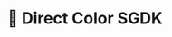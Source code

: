 ---
title: "🎨 Direct Color SGDK"
image: "direct-color.png"
release: 2022
link: https://github.gerardgascon.com/Direct-Color-SGDK
description: null
short-description: Experimenting with Mega Drive's Direct Color technique using SGDK.
remarkable: false
---